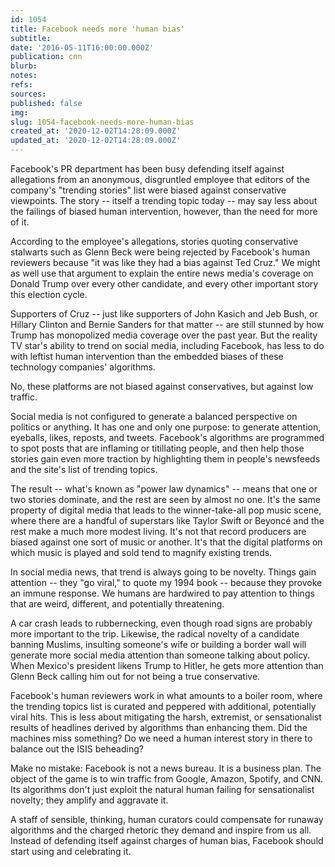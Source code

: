 ```yaml
---
id: 1054
title: Facebook needs more 'human bias'
subtitle: 
date: '2016-05-11T16:00:00.000Z'
publication: cnn
blurb: 
notes: 
refs: 
sources: 
published: false
img: 
slug: 1054-facebook-needs-more-human-bias
created_at: '2020-12-02T14:28:09.000Z'
updated_at: '2020-12-02T14:28:09.000Z'
---
```

Facebook's PR department has been busy defending itself against allegations from an anonymous, disgruntled employee that editors of the company's "trending stories" list were biased against conservative viewpoints. The story -- itself a trending topic today -- may say less about the failings of biased human intervention, however, than the need for more of it.

According to the employee's allegations, stories quoting conservative stalwarts such as Glenn Beck were being rejected by Facebook's human reviewers because "it was like they had a bias against Ted Cruz." We might as well use that argument to explain the entire news media's coverage on Donald Trump over every other candidate, and every other important story this election cycle.

Supporters of Cruz -- just like supporters of John Kasich and Jeb Bush, or Hillary Clinton and Bernie Sanders for that matter -- are still stunned by how Trump has monopolized media coverage over the past year. But the reality TV star's ability to trend on social media, including Facebook, has less to do with leftist human intervention than the embedded biases of these technology companies' algorithms.

No, these platforms are not biased against conservatives, but against low traffic.

Social media is not configured to generate a balanced perspective on politics or anything. It has one and only one purpose: to generate attention, eyeballs, likes, reposts, and tweets. Facebook's algorithms are programmed to spot posts that are inflaming or titillating people, and then help those stories gain even more traction by highlighting them in people's newsfeeds and the site's list of trending topics.

The result -- what's known as "power law dynamics" -- means that one or two stories dominate, and the rest are seen by almost no one. It's the same property of digital media that leads to the winner-take-all pop music scene, where there are a handful of superstars like Taylor Swift or Beyoncé and the rest make a much more modest living. It's not that record producers are biased against one sort of music or another. It's that the digital platforms on which music is played and sold tend to magnify existing trends.

In social media news, that trend is always going to be novelty. Things gain attention -- they "go viral," to quote my 1994 book -- because they provoke an immune response. We humans are hardwired to pay attention to things that are weird, different, and potentially threatening.

A car crash leads to rubbernecking, even though road signs are probably more important to the trip. Likewise, the radical novelty of a candidate banning Muslims, insulting someone's wife or building a border wall will generate more social media attention than someone talking about policy. When Mexico's president likens Trump to Hitler, he gets more attention than Glenn Beck calling him out for not being a true conservative.

Facebook's human reviewers work in what amounts to a boiler room, where the trending topics list is curated and peppered with additional, potentially viral hits. This is less about mitigating the harsh, extremist, or sensationalist results of headlines derived by algorithms than enhancing them. Did the machines miss something? Do we need a human interest story in there to balance out the ISIS beheading?

Make no mistake: Facebook is not a news bureau. It is a business plan. The object of the game is to win traffic from Google, Amazon, Spotify, and CNN. Its algorithms don't just exploit the natural human failing for sensationalist novelty; they amplify and aggravate it.

A staff of sensible, thinking, human curators could compensate for runaway algorithms and the charged rhetoric they demand and inspire from us all. Instead of defending itself against charges of human bias, Facebook should start using and celebrating it.
